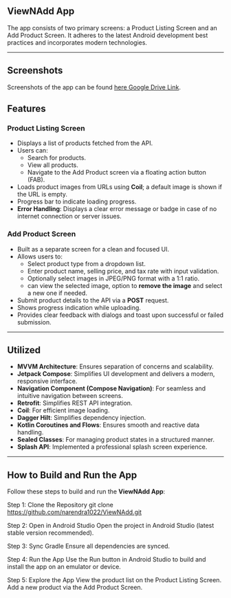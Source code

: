 ## ViewNAdd App
 The app consists of two primary screens: a Product Listing Screen and an Add Product Screen. It adheres to the latest Android development best practices and incorporates modern technologies.

---

## Screenshots  

Screenshots of the app can be found  [here Google Drive Link](https://drive.google.com/drive/folders/1QDieYkQBj0LAMaEQsJS4hSuECrwl-nXw?usp=drive_link).  

## Features

### **Product Listing Screen**
- Displays a list of products fetched from the API.
- Users can:
  - Search for products.
  - View all products.
  - Navigate to the Add Product screen via a floating action button (FAB).
- Loads product images from URLs using **Coil**; a default image is shown if the URL is empty.
- Progress bar to indicate loading progress.
- **Error Handling**: Displays a clear error message or badge in case of no internet connection or server issues.

### **Add Product Screen**
- Built as a separate screen for a clean and focused UI.
- Allows users to:
  - Select product type from a dropdown list.
  - Enter product name, selling price, and tax rate with input validation.
  - Optionally select images in JPEG/PNG format with a 1:1 ratio.
  - can view the selected image, option to **remove the image** and select a new one if needed.
- Submit product details to the API via a **POST** request.
- Shows progress indication while uploading.
- Provides clear feedback with dialogs and toast upon successful or failed submission.

---

## Utilized
- **MVVM Architecture**: Ensures separation of concerns and scalability.
- **Jetpack Compose**: Simplifies UI development and delivers a modern, responsive interface.
- **Navigation Component (Compose Navigation)**: For seamless and intuitive navigation between screens.
- **Retrofit**: Simplifies REST API integration.
- **Coil**: For efficient image loading.
- **Dagger Hilt**: Simplifies dependency injection.
- **Kotlin Coroutines and Flows**: Ensures smooth and reactive data handling.
- **Sealed Classes**: For managing product states in a structured manner.
- **Splash API**: Implemented a professional splash screen experience.

---

## How to Build and Run the App

Follow these steps to build and run the **ViewNAdd App**:

Step 1: Clone the Repository
git clone https://github.com/narendra1022/ViewNAdd.git


Step 2: Open in Android Studio
Open the project in Android Studio (latest stable version recommended).

Step 3: Sync Gradle
Ensure all dependencies are synced.

Step 4: Run the App
Use the Run button in Android Studio to build and install the app on an emulator or device.

Step 5: Explore the App
View the product list on the Product Listing Screen.
Add a new product via the Add Product Screen.
